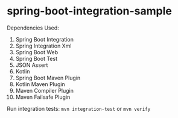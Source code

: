 # spring-boot-integration-sample

Dependencies Used:
1) Spring Boot Integration
2) Spring Integration Xml
3) Spring Boot Web
4) Spring Boot Test
5) JSON Assert
6) Kotlin
7) Spring Boot Maven Plugin
8) Kotlin Maven Plugin
9) Maven Compiler Plugin
10) Maven Failsafe Plugin

Run integration tests:
`mvn integration-test` or `mvn verify`
